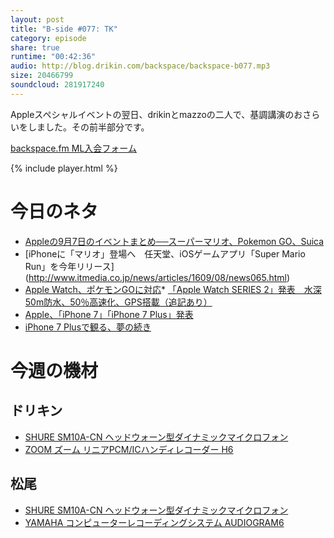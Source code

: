 ```yaml
---
layout: post
title: "B-side #077: TK"
category: episode
share: true
runtime: "00:42:36"
audio: http://blog.drikin.com/backspace/backspace-b077.mp3
size: 20466799
soundcloud: 281917240   
---
```


Appleスペシャルイベントの翌日、drikinとmazzoの二人で、基調講演のおさらいをしました。その前半部分です。

[backspace.fm ML入会フォーム](http://backspace.us11.list-manage.com/subscribe?u=09c933bd3997c1d16dbed156a&id=84b6529b91)

{% include player.html %}

# 今日のネタ

* [Appleの9月7日のイベントまとめ──スーパーマリオ、Pokemon GO、Suica](http://www.itmedia.co.jp/news/articles/1609/08/news084.html)
* [iPhoneに「マリオ」登場へ　任天堂、iOSゲームアプリ「Super Mario Run」を今年リリース]
(http://www.itmedia.co.jp/news/articles/1609/08/news065.html)
* [Apple Watch、ポケモンGOに対応](http://www.itmedia.co.jp/mobile/articles/1609/08/news069.html)* [「Apple Watch SERIES 2」発表　水深50m防水、50％高速化、GPS搭載（追記あり）](http://www.itmedia.co.jp/news/articles/1609/08/news061.html)
* [Apple、「iPhone 7」「iPhone 7 Plus」発表](http://www.itmedia.co.jp/news/articles/1609/08/news059.html)
* [iPhone 7 Plusで観る、夢の続き](https://medium.com/@yoshinorikikuchi/iphone-7-plus%E3%81%A7%E8%A6%B3%E3%82%8B-%E5%A4%A2%E3%81%AE%E7%B6%9A%E3%81%8D-7c367fe9719a#.grx6f47pl)

# 今週の機材

## ドリキン
* [SHURE  SM10A-CN ヘッドウォーン型ダイナミックマイクロフォン](http://amzn.to/1LXIGkV) 
* [ZOOM ズーム リニアPCM/ICハンディレコーダー H6](http://amzn.to/29BOo5n)

## 松尾
* [SHURE  SM10A-CN ヘッドウォーン型ダイナミックマイクロフォン](http://amzn.to/1LXIGkV) 
* [YAMAHA コンピューターレコーディングシステム AUDIOGRAM6](http://amzn.to/1Rsyq5W)
